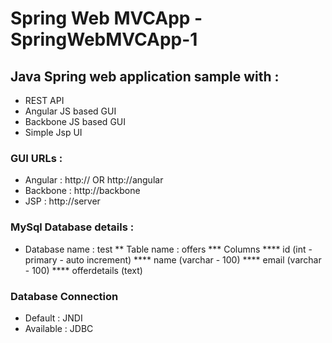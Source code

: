 # Spring Web MVCApp - SpringWebMVCApp-1
## Java Spring web application sample with :
* REST API
* Angular JS based GUI
* Backbone JS based GUI
* Simple Jsp UI
 
### GUI URLs :
* Angular : http:<server>/<applicationname>/ OR http:<server>/<applicationname>/angular
* Backbone : http:<server>/<applicationname>/backbone
* JSP : http:<server>/<applicationname>/server 

### MySql Database details :
* Database name : test
** Table name : offers
*** Columns
**** id (int - primary - auto increment)
**** name (varchar - 100)
**** email (varchar - 100)
**** offerdetails (text)

### Database Connection
* Default : JNDI
* Available : JDBC
